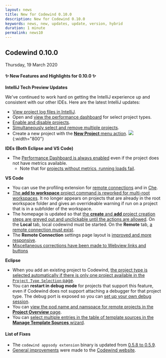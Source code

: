 ```yaml
---
layout: news
title: New for Codewind 0.10.0
description: New for Codewind 0.10.0
keywords: news, new, updates, update, version, hybrid
duration: 1 minute
permalink: news10
---
```


## Codewind 0.10.0
Thursday, 19 March 2020

#### ✨ New Features and Highlights for 0.10.0 ✨
**IntelliJ Tech Preview Updates**

We've continued to work hard on getting the IntelliJ experience up and consistent with our other IDEs. Here are the latest IntelliJ updates:

- [View project log files in IntelliJ](https://github.com/eclipse/codewind/issues/989).
- Open and [view the performance dashboard](https://github.com/eclipse/codewind/issues/2038) for select project types.
- [Enable and disable projects](https://github.com/eclipse/codewind/issues/987).
- [Simultaneously select and remove multiple projects](https://github.com/eclipse/codewind/issues/2225).
- Create a new project with the [**New Project** menu action](https://github.com/eclipse/codewind-intellij/pull/64).
![](images/imagesfornews/newprojintellij.gif){:width="800"}

**IDEs (Both Eclipse and VS Code)**
- The [Performance Dashboard is always enabled](https://github.com/eclipse/codewind/issues/2299) even if the project does not have metrics available. 
    - Note that for [projects without metrics, running loads fail](https://github.com/eclipse/codewind/issues/2384).

**VS Code**
- You can use the profiling extension for [remote connections](https://github.com/eclipse/codewind/pull/2123) and in [Che](https://github.com/eclipse/codewind-vscode/pull/457).
- [The **add to workspace** project command is reworked for multi-root workspaces](https://github.com/eclipse/codewind-vscode/pull/484). It no longer appears on projects that are already in the root workspace folder and gives an overrideable warning if run on a project that is in a subfolder of the workspace.
- The homepage is updated so that [the **create** and **add** project creation steps are greyed out and unclickable until the actions are allowed](https://github.com/eclipse/codewind/issues/2255). On the **Local** tab, local codewind must be started. On the **Remote** tab, [a remote connection must exist](https://github.com/eclipse/codewind/issues/2279).
- The **Remote Connection** settings page layout is [improved and more responsive](https://github.com/eclipse/codewind-vscode/pull/476).
- [Miscellaneous corrections have been made to Webview links and buttons](https://github.com/eclipse/codewind-vscode/pull/473)

**Eclipse**
- When you add an existing project to Codewind, [the project type is selected automatically if there is only one project available in the `Project Type Selection` page](https://github.com/eclipse/codewind-eclipse/issues/319).
- You can **restart in debug mode** for projects that support this feature, even if Codewind does not support attaching a debugger for that project type. The debug port is exposed so you can [set up your own debug session](https://github.com/eclipse/codewind/issues/1252).
- You can [view the pod name and namspace for remote projects in the **Project Overview** page](https://github.com/eclipse/codewind/issues/1525).
- You can [select multiple entries in the table of template sources in the **Manage Template Sources** wizard](https://github.com/eclipse/codewind/issues/2353).


#### List of Fixes
- The `codewind appsody extension` binary is updated from [0.5.8 to 0.5.9](https://github.com/eclipse/codewind-appsody-extension/pull/91).
- [General improvements](https://github.com/eclipse/codewind-docs/pull/462) were made to the [Codewind website](https://www.eclipse.org/codewind/).
